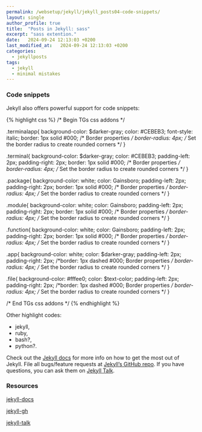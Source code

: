 ```yaml
---
permalink: /websetup/jekyll/jekyll_posts04-code-snippets/
layout: single
author_profile: true
title:  "Posts in Jekyll: sass"
excerpt: "sass extention."
date:   2024-09-24 12:13:03 +0200
last_modified_at:   2024-09-24 12:13:03 +0200
categories:
  - jekyllposts
tags:
  - jekyll
  - minimal mistakes
---
```


### Code snippets

Jekyll also offers powerful support for code snippets:


{% highlight css %}
/* Begin TGs css addons */

.terminalapp{
  background-color: $darker-gray;
  color: #CEBEB3;
  font-style: italic;
  border: 1px solid #000; /* Border properties */
  border-radius: 4px; /* Set the border radius to create rounded corners */
}

.terminal{
  background-color: $darker-gray;
  color: #CEBEB3;
  padding-left: 2px;
  padding-right: 2px;
  border: 1px solid #000; /* Border properties */
  border-radius: 4px; /* Set the border radius to create rounded corners */
}

.package{
  background-color: white;
  color: Gainsboro;
  padding-left: 2px;
  padding-right: 2px;
  border: 1px solid #000; /* Border properties */
  border-radius: 4px; /* Set the border radius to create rounded corners */
}

.module{
  background-color: white;
  color: Gainsboro;
  padding-left: 2px;
  padding-right: 2px;
  border: 1px solid #000; /* Border properties */
  border-radius: 4px; /* Set the border radius to create rounded corners */
}

.function{
  background-color: white;
  color: Gainsboro;
  padding-left: 2px;
  padding-right: 2px;
  border: 1px solid #000; /* Border properties */
  border-radius: 4px; /* Set the border radius to create rounded corners */
}

.app{
  background-color: white;
  color: $darker-gray;
  padding-left: 2px;
  padding-right: 2px;
  /*border: 1px dashed #000;  Border properties */
  border-radius: 4px; /* Set the border radius to create rounded corners */
}

.file{
  background-color: #fffee0;
  color: $text-color;
  padding-left: 2px;
  padding-right: 2px;
  /*border: 1px dashed #000;  Border properties */
  border-radius: 4px; /* Set the border radius to create rounded corners */
}


/* End TGs css addons */
{% endhighlight %}

Other highlight codes:

- jekyll,
- ruby,
- bash?,
- python?.

Check out the [Jekyll docs][jekyll-docs] for more info on how to get the most out of Jekyll. File all bugs/feature requests at [Jekyll’s GitHub repo][jekyll-gh]. If you have questions, you can ask them on [Jekyll Talk][jekyll-talk].

### Resources

[jekyll-docs](https://jekyllrb.com/docs/home)

[jekyll-gh](https://github.com/jekyll/jekyll)

[jekyll-talk](https://talk.jekyllrb.com/)

[jekyll-docs]: https://jekyllrb.com/docs/home

[jekyll-gh]:   https://github.com/jekyll/jekyll

[jekyll-talk]: https://talk.jekyllrb.com/
